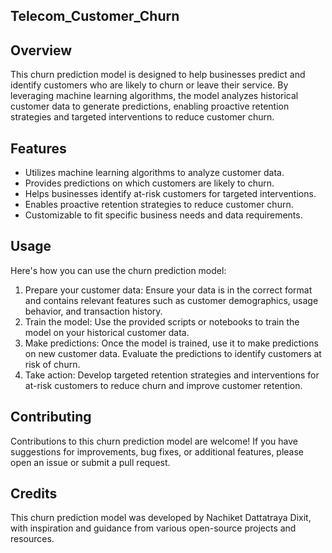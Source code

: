 ## Telecom_Customer_Churn

## Overview
This churn prediction model is designed to help businesses predict and identify customers who are likely to churn or leave their service. By leveraging machine learning algorithms, the model analyzes historical customer data to generate predictions, enabling proactive retention strategies and targeted interventions to reduce customer churn.

## Features
- Utilizes machine learning algorithms to analyze customer data.
- Provides predictions on which customers are likely to churn.
- Helps businesses identify at-risk customers for targeted interventions.
- Enables proactive retention strategies to reduce customer churn.
- Customizable to fit specific business needs and data requirements.

## Usage
Here's how you can use the churn prediction model:

1. Prepare your customer data: Ensure your data is in the correct format and contains relevant features such as customer demographics, usage behavior, and transaction history.
2. Train the model: Use the provided scripts or notebooks to train the model on your historical customer data.
3. Make predictions: Once the model is trained, use it to make predictions on new customer data. Evaluate the predictions to identify customers at risk of churn.
4. Take action: Develop targeted retention strategies and interventions for at-risk customers to reduce churn and improve customer retention.

## Contributing
Contributions to this churn prediction model are welcome! If you have suggestions for improvements, bug fixes, or additional features, please open an issue or submit a pull request.

## Credits
This churn prediction model was developed by Nachiket Dattatraya Dixit, with inspiration and guidance from various open-source projects and resources.
